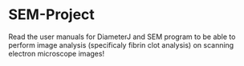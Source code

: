 # SEM-Project
Read the user manuals for DiameterJ and SEM program to be able to perform image analysis (specificaly fibrin clot analysis) on scanning electron microscope images!
